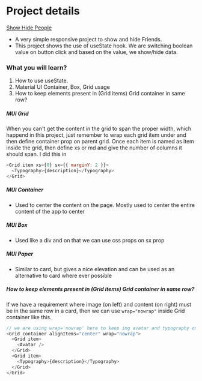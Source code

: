 # Project details

[Show Hide People](https://1-show-hide-people-app.netlify.app/)

- A very simple responsive project to show and hide Friends.
- This project shows the use of useState hook. We are switching boolean value on button click and based on the value, we show/hide data.

### What you will learn?

1. How to use useState.
2. Material UI Container, Box, Grid usage
3. How to keep elements present in (Grid items) Grid container in same row?

##### MUI Grid

When you can't get the content in the grid to span the proper width, which happend in this project, just remember to wrap each grid item under <Grid Item> and then define container prop on parent grid. Once each item is named as item inside the grid, then define xs or md and give the number of columns it should span. I did this in

```js
<Grid item xs={8} sx={{ marginY: 2 }}>
  <Typography>{description}</Typography>
</Grid>
```

##### MUI Container

- Used to center the content on the page. Mostly used to center the entire content of the app to center

##### MUI Box

- Used like a div and on that we can use css props on sx prop

##### MUI Paper

- Similar to card, but gives a nice elevation and can be used as an alternative to card where ever possible

##### How to keep elements present in (Grid items) Grid container in same row?

If we have a requirement where image (on left) and content (on right) must be in the same row in a card, then we can use `wrap="nowrap"` inside Grid container like this.

```js
// we are using wrap='nowrap' here to keep img avatar and typography on same row in all screen sizes
<Grid container alignItems="center" wrap="nowrap">
  <Grid item>
    <Avatar />
  </Grid>
  <Grid item>
    <Typography>{description}</Typography>
  </Grid>
</Grid>
```
